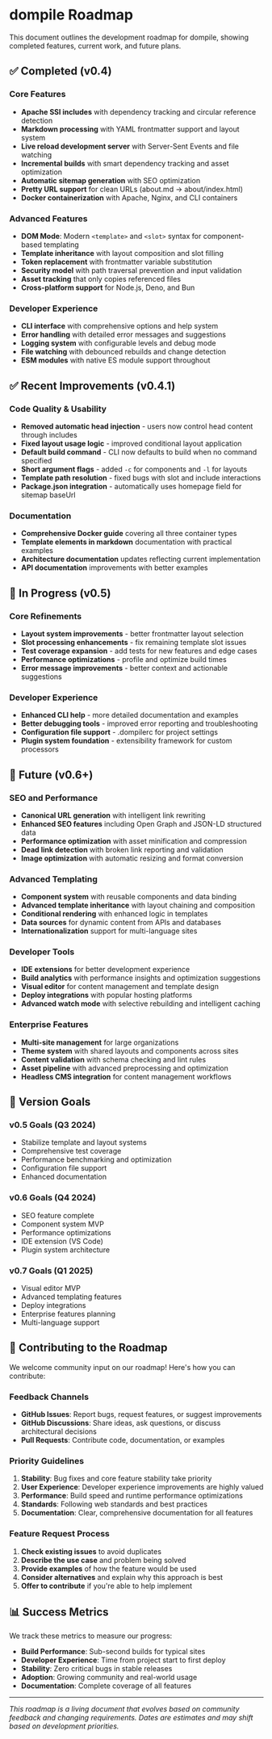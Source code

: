 # dompile Roadmap

This document outlines the development roadmap for dompile, showing completed features, current work, and future plans.

## ✅ Completed (v0.4)

### Core Features
- **Apache SSI includes** with dependency tracking and circular reference detection
- **Markdown processing** with YAML frontmatter support and layout system
- **Live reload development server** with Server-Sent Events and file watching
- **Incremental builds** with smart dependency tracking and asset optimization
- **Automatic sitemap generation** with SEO optimization
- **Pretty URL support** for clean URLs (about.md → about/index.html)
- **Docker containerization** with Apache, Nginx, and CLI containers

### Advanced Features  
- **DOM Mode**: Modern `<template>` and `<slot>` syntax for component-based templating
- **Template inheritance** with layout composition and slot filling
- **Token replacement** with frontmatter variable substitution
- **Security model** with path traversal prevention and input validation
- **Asset tracking** that only copies referenced files
- **Cross-platform support** for Node.js, Deno, and Bun

### Developer Experience
- **CLI interface** with comprehensive options and help system
- **Error handling** with detailed error messages and suggestions
- **Logging system** with configurable levels and debug mode
- **File watching** with debounced rebuilds and change detection
- **ESM modules** with native ES module support throughout

## ✅ Recent Improvements (v0.4.1)

### Code Quality & Usability
- **Removed automatic head injection** - users now control head content through includes
- **Fixed layout usage logic** - improved conditional layout application
- **Default build command** - CLI now defaults to build when no command specified  
- **Short argument flags** - added `-c` for components and `-l` for layouts
- **Template path resolution** - fixed bugs with slot and include interactions
- **Package.json integration** - automatically uses homepage field for sitemap baseUrl

### Documentation
- **Comprehensive Docker guide** covering all three container types
- **Template elements in markdown** documentation with practical examples
- **Architecture documentation** updates reflecting current implementation
- **API documentation** improvements with better examples

## 🚧 In Progress (v0.5)

### Core Refinements
- **Layout system improvements** - better frontmatter layout selection
- **Slot processing enhancements** - fix remaining template slot issues  
- **Test coverage expansion** - add tests for new features and edge cases
- **Performance optimizations** - profile and optimize build times
- **Error message improvements** - better context and actionable suggestions

### Developer Experience  
- **Enhanced CLI help** - more detailed documentation and examples
- **Better debugging tools** - improved error reporting and troubleshooting
- **Configuration file support** - .dompilerc for project settings
- **Plugin system foundation** - extensibility framework for custom processors

## 🔮 Future (v0.6+)

### SEO and Performance
- **Canonical URL generation** with intelligent link rewriting
- **Enhanced SEO features** including Open Graph and JSON-LD structured data
- **Performance optimization** with asset minification and compression
- **Dead link detection** with broken link reporting and validation
- **Image optimization** with automatic resizing and format conversion

### Advanced Templating
- **Component system** with reusable components and data binding
- **Advanced template inheritance** with layout chaining and composition
- **Conditional rendering** with enhanced logic in templates
- **Data sources** for dynamic content from APIs and databases
- **Internationalization** support for multi-language sites

### Developer Tools
- **IDE extensions** for better development experience
- **Build analytics** with performance insights and optimization suggestions
- **Visual editor** for content management and template design
- **Deploy integrations** with popular hosting platforms
- **Advanced watch mode** with selective rebuilding and intelligent caching

### Enterprise Features
- **Multi-site management** for large organizations
- **Theme system** with shared layouts and components across sites
- **Content validation** with schema checking and lint rules
- **Asset pipeline** with advanced preprocessing and optimization
- **Headless CMS integration** for content management workflows

## 🎯 Version Goals

### v0.5 Goals (Q3 2024)
- Stabilize template and layout systems
- Comprehensive test coverage
- Performance benchmarking and optimization  
- Configuration file support
- Enhanced documentation

### v0.6 Goals (Q4 2024)
- SEO feature complete
- Component system MVP
- Performance optimizations
- IDE extension (VS Code)
- Plugin system architecture

### v0.7 Goals (Q1 2025)
- Visual editor MVP
- Advanced templating features
- Deploy integrations
- Enterprise features planning
- Multi-language support

## 🤝 Contributing to the Roadmap

We welcome community input on our roadmap! Here's how you can contribute:

### Feedback Channels
- **GitHub Issues**: Report bugs, request features, or suggest improvements
- **GitHub Discussions**: Share ideas, ask questions, or discuss architectural decisions
- **Pull Requests**: Contribute code, documentation, or examples

### Priority Guidelines
1. **Stability**: Bug fixes and core feature stability take priority
2. **User Experience**: Developer experience improvements are highly valued
3. **Performance**: Build speed and runtime performance optimizations
4. **Standards**: Following web standards and best practices
5. **Documentation**: Clear, comprehensive documentation for all features

### Feature Request Process
1. **Check existing issues** to avoid duplicates
2. **Describe the use case** and problem being solved
3. **Provide examples** of how the feature would be used
4. **Consider alternatives** and explain why this approach is best
5. **Offer to contribute** if you're able to help implement

## 📊 Success Metrics

We track these metrics to measure our progress:

- **Build Performance**: Sub-second builds for typical sites
- **Developer Experience**: Time from project start to first deploy
- **Stability**: Zero critical bugs in stable releases
- **Adoption**: Growing community and real-world usage
- **Documentation**: Complete coverage of all features

---

*This roadmap is a living document that evolves based on community feedback and changing requirements. Dates are estimates and may shift based on development priorities.*